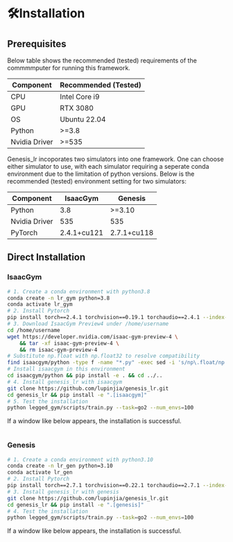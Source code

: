 # 🛠️Installation

## Prerequisites

Below table shows the recommended (tested) requirements of the commmmputer for running this framework.

| Component | Recommended (Tested) |
|-----------|-------------|
|    CPU    |Intel Core i9|
|    GPU    |   RTX 3080  |
|     OS    | Ubuntu 22.04|
|   Python  |     >=3.8   |
|Nvidia Driver|   >=535   |

Genesis_lr incoporates two simulators into one framework. One can choose either simulator to use, with each simulator requiring a seperate conda environment due to the limitation of python versions. Below is the recommended (tested) environment setting for two simulators:

| Component |  IsaacGym   |   Genesis   |
|-----------|-------------|-------------|
|  Python   |    3.8      |    >=3.10   |
|  Nvidia Driver |   535  |     535     |
|  PyTorch  | 2.4.1+cu121 | 2.7.1+cu118 |

## Direct Installation

### IsaacGym

```bash
# 1. Create a conda environment with python3.8
conda create -n lr_gym python=3.8
conda activate lr_gym
# 2. Install Pytorch
pip install torch==2.4.1 torchvision==0.19.1 torchaudio==2.4.1 --index-url https://download.pytorch.org/whl/cu121
# 3. Download IsaacGym Preview4 under /home/username
cd /home/username
wget https://developer.nvidia.com/isaac-gym-preview-4 \
    && tar -xf isaac-gym-preview-4 \
    && rm isaac-gym-preview-4
# Substitute np.float with np.float32 to resolve compatibility
find isaacgym/python -type f -name "*.py" -exec sed -i 's/np\.float/np.float32/g' {} +
# Install isaacgym in this environment
cd isaacgym/python && pip install -e . && cd ../..
# 4. Install genesis_lr with isaacgym
git clone https://github.com/lupinjia/genesis_lr.git
cd genesis_lr && pip install -e ".[isaacgym]"
# 5. Test the installation
python legged_gym/scripts/train.py --task=go2 --num_envs=100
```
If a window like below appears, the installation is successful.

```{figure} ../../_static/images/isaacgym_installation_success.png
```

### Genesis

```bash
# 1. Create a conda environment with python3.10
conda create -n lr_gen python=3.10
conda activate lr_gen
# 2. Install Pytorch
pip install torch==2.7.1 torchvision==0.22.1 torchaudio==2.7.1 --index-url https://download.pytorch.org/whl/cu118
# 3. Install genesis_lr with genesis
git clone https://github.com/lupinjia/genesis_lr.git
cd genesis_lr && pip install -e ".[genesis]"
# 4. Test the installation
python legged_gym/scripts/train.py --task=go2 --num_envs=100
```
If a window like below appears, the installation is successful.

```{figure} ../../_static/images/genesis_installation_success.png
```
